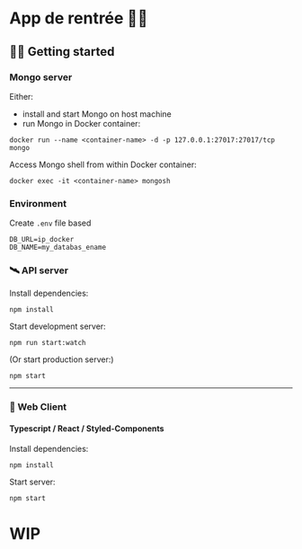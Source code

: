 # App de rentrée :lotus_position_man:

## :mage_man: Getting started

### Mongo server

Either:

- install and start Mongo on host machine
- run Mongo in Docker container:

```
docker run --name <container-name> -d -p 127.0.0.1:27017:27017/tcp mongo
```

Access Mongo shell from within Docker container:

```
docker exec -it <container-name> mongosh
```

### Environment

Create `.env` file based

```
DB_URL=ip_docker
DB_NAME=my_databas_ename
```

### :artificial_satellite: API server

Install dependencies:

```
npm install
```

Start development server:

```
npm run start:watch
```

(Or start production server:)

```
npm start
```

---

### :rocket: Web Client

#### Typescript / React / Styled-Components

Install dependencies:

```
npm install
```

Start server:

```
npm start
```

# WIP
